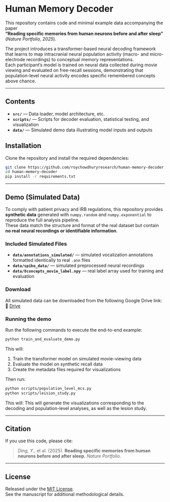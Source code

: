 # Human Memory Decoder

This repository contains code and minimal example data accompanying the paper  
**“Reading specific memories from human neurons before and after sleep”** (*Nature Portfolio, 2025*).

The project introduces a transformer-based neural decoding framework that learns to map intracranial neural population activity (macro- and micro-electrode recordings) to conceptual memory representations.  
Each participant’s model is trained on neural data collected during movie viewing and evaluated on free-recall sessions, demonstrating that population-level neural activity encodes specific remembered concepts above chance.

---

## Contents
- **`src/`** — Data loader, model architecture, etc.
- **`scripts/`** — Scripts for decoder evaluation, statistical testing, and visualization  
- **`data/`** — Simulated demo data illustrating model inputs and outputs

## Installation
Clone the repository and install the required dependencies:
```bash
git clone https://github.com/roychowdhuryresearch/human-memory-decoder.git
cd human-memory-decoder
pip install -r requirements.txt
```

---

## Demo (Simulated Data)
To comply with patient privacy and IRB regulations, this repository provides **synthetic data** generated with `numpy.random` and `numpy.exponential` to reproduce the full analysis pipeline.  
These data match the structure and format of the real dataset but contain **no real neural recordings or identifiable information**.

### Included Simulated Files
- **`data/annotations_simulated/`** — simulated vocalization annotations formatted identically to real `.ann` files  
- **`data/spike_data/`** — simulated preprocessed neural recordings  
- **`data/8concepts_movie_label.npy`** — real label array used for training and evaluation  

### Download
All simulated data can be downloaded from the following Google Drive link:  
🔗 [Drive](https://drive.google.com/drive/folders/10fumXuPgnnqy0GPoEdtVHGdQvKqYik04?usp=sharing)

### Running the demo
Run the following commands to execute the end-to-end example:
```bash
python train_and_evaluate_demo.py
```
This will:
1. Train the transformer model on simulated movie-viewing data
2. Evaluate the model on synthetic recall data
3. Create the metadata files required for visualizations

Then run:
```bash
python scripts/population_level_mcs.py
python scripts/leision_study.py
```
This will:
This will generate the visualizations corresponding to the decoding and population-level analyses, as well as the lesion study.


---

## Citation
If you use this code, please cite:  
> *Ding, Y.*, et al. (2025). **Reading specific memories from human neurons before and after sleep.** *Nature Portfolio.*

---

## License
Released under the [MIT License](LICENSE).  
See the manuscript for additional methodological details.

